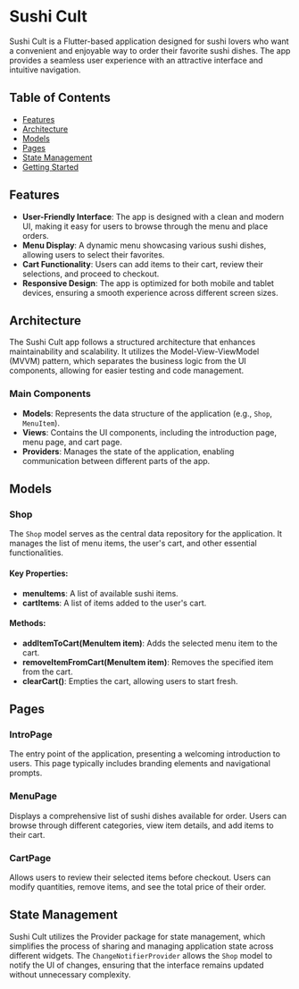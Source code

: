 # Sushi Cult

Sushi Cult is a Flutter-based application designed for sushi lovers who want a convenient and enjoyable way to order their favorite sushi dishes. The app provides a seamless user experience with an attractive interface and intuitive navigation.

## Table of Contents

- [Features](#features)
- [Architecture](#architecture)
- [Models](#models)
- [Pages](#pages)
- [State Management](#state-management)
- [Getting Started](#getting-started)

## Features

- **User-Friendly Interface**: The app is designed with a clean and modern UI, making it easy for users to browse through the menu and place orders.
- **Menu Display**: A dynamic menu showcasing various sushi dishes, allowing users to select their favorites.
- **Cart Functionality**: Users can add items to their cart, review their selections, and proceed to checkout.
- **Responsive Design**: The app is optimized for both mobile and tablet devices, ensuring a smooth experience across different screen sizes.

## Architecture

The Sushi Cult app follows a structured architecture that enhances maintainability and scalability. It utilizes the Model-View-ViewModel (MVVM) pattern, which separates the business logic from the UI components, allowing for easier testing and code management.

### Main Components

- **Models**: Represents the data structure of the application (e.g., `Shop`, `MenuItem`).
- **Views**: Contains the UI components, including the introduction page, menu page, and cart page.
- **Providers**: Manages the state of the application, enabling communication between different parts of the app.

## Models

### Shop
The `Shop` model serves as the central data repository for the application. It manages the list of menu items, the user's cart, and other essential functionalities.

#### Key Properties:
- **menuItems**: A list of available sushi items.
- **cartItems**: A list of items added to the user's cart.
  
#### Methods:
- **addItemToCart(MenuItem item)**: Adds the selected menu item to the cart.
- **removeItemFromCart(MenuItem item)**: Removes the specified item from the cart.
- **clearCart()**: Empties the cart, allowing users to start fresh.

## Pages

### IntroPage
The entry point of the application, presenting a welcoming introduction to users. This page typically includes branding elements and navigational prompts.

### MenuPage
Displays a comprehensive list of sushi dishes available for order. Users can browse through different categories, view item details, and add items to their cart.

### CartPage
Allows users to review their selected items before checkout. Users can modify quantities, remove items, and see the total price of their order.

## State Management

Sushi Cult utilizes the Provider package for state management, which simplifies the process of sharing and managing application state across different widgets. The `ChangeNotifierProvider` allows the `Shop` model to notify the UI of changes, ensuring that the interface remains updated without unnecessary complexity.

